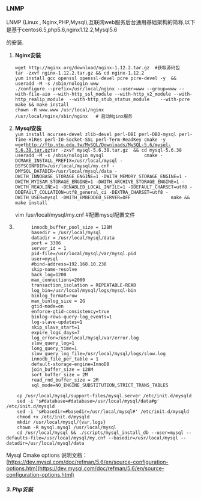 ### LNMP

LNMP \(Linux , Nginx,PHP,Mysql\),互联网web服务后台通用基础架构的简称,以下是基于centos6.5,php5.6,nginx1.12.2,Mysql5.6

的安装.

1. **Nginx安装**

   ```
   wget http://nginx.org/download/nginx-1.12.2.tar.gz  #获取源码包
   tar -zxvf nginx-1.12.2.tar.gz && cd nginx-1.12.2
   yum install gcc openssl openssl-devel pcre pcre-devel -y  && useradd -M -s /sbin/nologin www
   ./configure --prefix=/usr/local/nginx --user=www --group=www --with-file-aio --with-http_ssl_module --with-http_v2_module --with-http_realip_module  --with-http_stub_status_module    --with-pcre
   make && make install
   chown -R www.www /usr/local/nginx
   /usr/local/nginx/sbin/nginx   # 启动Nginx服务
   ```

2. **Mysql安装**  
        `yum install ncurses-devel zlib-devel perl-DBI perl-DBD-mysql perl-Time-HiRes perl-IO-Socket-SSL perl-Term-ReadKey cmake -y              
       wget`[`http://ftp.ntu.edu.tw/MySQL/Downloads/MySQL-5.6/mysql-5.6.38.tar.gz`](http://ftp.ntu.edu.tw/MySQL/Downloads/MySQL-5.6/mysql-5.6.38.tar.gz)`tar -zxvf mysql-5.6.38.tar.gz  && cd mysql-5.6.38              
       useradd -M -s /sbin/nologin mysql              
       cmake -DCMAKE_INSTALL_PREFIX=/usr/local/mysql -DSYSCONFDIR=/usr/local/mysql/my.cnf -DMYSQL_DATADIR=/usr/local/mysql/data -DWITH_INNOBASE_STORAGE_ENGINE=1 -DWITH_MEMORY_STORAGE_ENGINE=1 -DWITH_MYISAM_STORAGE_ENGINE=1 -DWITH_ARCHIVE_STORAGE_ENGINE=1 -DWITH_READLINE=1 -DENABLED_LOCAL_INFILE=1 -DDEFAULT_CHARSET=utf8 -DDEFAULT_COLLATION=utf8_general_ci -DEXTRA_CHARSET=utf8 -DWITH_USER=mysql -DWITH_EMBEDDED_SERVER=OFF              
        make && make install`

   vim /usr/local/mysql/my.cnf  \#配置mysql配置文件

3. ```
         innodb_buffer_pool_size = 128M
         basedir = /usr/local/mysql
         datadir = /usr/local/mysql/data
         port = 3306
         server_id = 1
         pid-file=/usr/local/mysql/var/mysql.pid
         user=mysql
         #bind-address=192.168.10.238
         skip-name-resolve
         back_log=1200
         max_connections=2000
         transaction_isolation = REPEATABLE-READ
         log_bin=/usr/local/mysql/logs/mysql-bin
         binlog_format=row
         max_binlog_size = 2G
         gtid-mode=on
         enforce-gtid-consistency=true 
         binlog-rows-query-log_events=1
         log-slave-updates=1  
         skip_slave_start=1  
         expire_logs_days=7
         log_error=/usr/local/mysql/var/error.log
         slow_query_log=1
         long_query_time=1
         slow_query_log_file=/usr/local/mysql/logs/slow.log
         innodb_file_per_table = 1
         default-storage-engine=InnoDB
         join_buffer_size = 128M
         sort_buffer_size = 2M
         read_rnd_buffer_size = 2M 
         sql_mode=NO_ENGINE_SUBSTITUTION,STRICT_TRANS_TABLES
   ```

```
    cp /usr/local/mysql/support-files/mysql.server /etc/init.d/mysqld 
    sed -i 's#database=#database=/usr/local/mysql/data#g' /etc/init.d/mysqld
    sed -i 's#basedir=#basedir=/usr/local/mysql#' /etc/init.d/mysqld
    chmod +x /etc/init.d/mysqld 
    mkdir /usr/local/mysql/{var,logs}
    chown -R mysql.mysql /usr/local/mysql
    cd /usr/local/mysql && ./scripts/mysql_install_db --user=mysql --defaults-file=/usr/local/mysql/my.cnf --basedir=/usr/local/mysql --datadir=/usr/local/mysql/data
```

Mysql Cmake options 说明文档：[https://dev.mysql.com/doc/refman/5.6/en/source-configuration-options.htm](https://dev.mysql.com/doc/refman/5.6/en/source-configuration-options.html)

##### 3. **Php安装**

 

